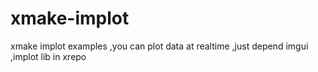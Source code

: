 # xmake-implot
xmake  implot examples ,you can plot data  at realtime ,just depend imgui ,implot lib in xrepo
